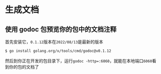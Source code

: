 # 生成文档
<p id="uhckaHrSP7uVaTHnTAzNcS">

## 使用 godoc 包预览你的包中的文档注释

</p>


<p id="hiAzkHyhUXycZHxJV31Cnq">

首先安装它，`0.1.12`版本在`2022/08/13`是最新的版本

</p>


<p id="fSykkXcXR7zSZAdX3AhBun">

```Bash
$ go install golang.org/x/tools/cmd/godoc@v0.1.12
```


</p>


<p id="5djrwGw4sqK5xKZStoG7sn">

然后到你正在开发的包目录下，运行`godoc -http=:6060`，就能在本地端口`6060`看到你的包的文档了

</p>


